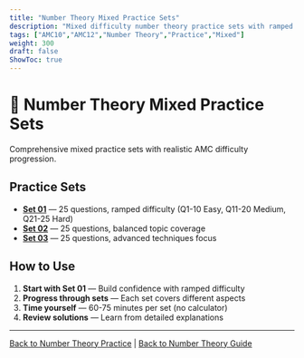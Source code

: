 ```yaml
---
title: "Number Theory Mixed Practice Sets"
description: "Mixed difficulty number theory practice sets with ramped difficulty and balanced topic coverage."
tags: ["AMC10","AMC12","Number Theory","Practice","Mixed"]
weight: 300
draft: false
ShowToc: true
---
```


# 🔢 Number Theory Mixed Practice Sets

Comprehensive mixed practice sets with realistic AMC difficulty progression.

## Practice Sets

- **[Set 01](set-01)** — 25 questions, ramped difficulty (Q1-10 Easy, Q11-20 Medium, Q21-25 Hard)
- **[Set 02](set-02)** — 25 questions, balanced topic coverage
- **[Set 03](set-03)** — 25 questions, advanced techniques focus

## How to Use

1. **Start with Set 01** — Build confidence with ramped difficulty
2. **Progress through sets** — Each set covers different aspects
3. **Time yourself** — 60-75 minutes per set (no calculator)
4. **Review solutions** — Learn from detailed explanations

---

[Back to Number Theory Practice](../_index.md) | [Back to Number Theory Guide](../..)
